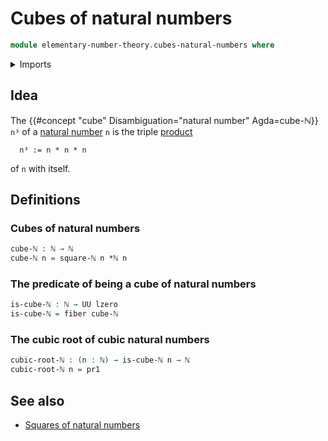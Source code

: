 # Cubes of natural numbers

```agda
module elementary-number-theory.cubes-natural-numbers where
```

<details><summary>Imports</summary>

```agda
open import elementary-number-theory.multiplication-natural-numbers
open import elementary-number-theory.natural-numbers
open import elementary-number-theory.squares-natural-numbers

open import foundation.dependent-pair-types
open import foundation.fibers-of-maps
open import foundation.universe-levels
```

</details>

## Idea

The {{#concept "cube" Disambiguation="natural number" Agda=cube-ℕ}} `n³` of a
[natural number](elementary-number-theory.natural-numbers.md) `n` is the triple
[product](elementary-number-theory.multiplication-natural-numbers.md)

```text
  n³ := n * n * n
```

of `n` with itself.

## Definitions

### Cubes of natural numbers

```agda
cube-ℕ : ℕ → ℕ
cube-ℕ n = square-ℕ n *ℕ n
```

### The predicate of being a cube of natural numbers

```agda
is-cube-ℕ : ℕ → UU lzero
is-cube-ℕ = fiber cube-ℕ
```

### The cubic root of cubic natural numbers

```agda
cubic-root-ℕ : (n : ℕ) → is-cube-ℕ n → ℕ
cubic-root-ℕ n = pr1
```

## See also

- [Squares of natural numbers](elementary-number-theory.squares-natural-numbers.md)
